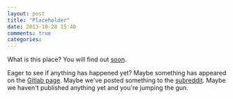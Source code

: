```yaml
---
layout: post
title: "Placeholder"
date: 2013-10-28 15:40
comments: true
categories: 
---
```


What is this place? You will find out [soon](https://developer.valvesoftware.com/wiki/Valve_Time).

Eager to see if anything has happened yet? Maybe something has appeared on the [Gitlab page](https://git.opensourcelan.com/public/projects). Maybe we've posted something to the [subreddit](http://www.reddit.com/r/opensourcelan). Maybe we haven't published anything yet and you're jumping the gun.


